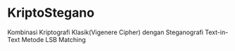 # KriptoStegano
Kombinasi Kriptografi Klasik(Vigenere Cipher) dengan Steganografi Text-in-Text Metode LSB Matching

